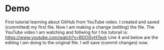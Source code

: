# Demo 

First tutorial learning about GitHub from YouTube video.
I created and saved (committed) my first file.  Now I am making a change (editing) the file.
The YouTube video I am watching and follwing for t his tutorail is: https://www.youtube.com/watch?v=RGOj5yH7evk
Line 4 and below are the editing I am doing to the original file.  I will save (commit changes) now.
